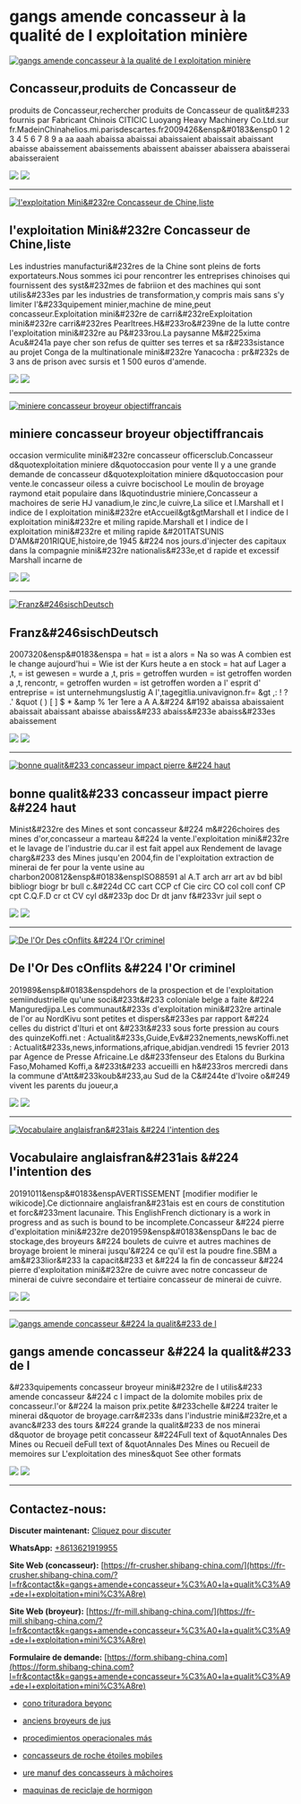 # gangs amende concasseur à la qualité de l exploitation minière

<a href="https://swt.shibang-china.com/?l=fr&img&k=gangs+amende+concasseur+%C3%A0+la+qualit%C3%A9+de+l+exploitation+mini%C3%A8re" target="_blank">![gangs amende concasseur à la qualité de l exploitation minière](http://static.shibang-china.com/all-800x300/639.jpg)</a>

## Concasseur,produits de Concasseur de
produits de Concasseur,rechercher produits de Concasseur de qualit&#233 fournis par Fabricant Chinois CITICIC Luoyang Heavy Machinery Co.Ltd.sur fr.MadeinChinahelios.mi.parisdescartes.fr2009426&ensp&#0183&ensp0 1 2 3 4 5 6 7 8 9 a aa aaah abaissa abaissai abaissaient abaissait abaissant abaisse abaissement abaissements abaissent abaisser abaissera abaisserai abaisseraient


<a href="https://whatsapp.shibangsoft.com/WhatsApp.php" target="_blank" title="WhatsApp">![](http://static.shibang-china.com/icon/whatsapp.png)</a> <a href="https://swt.shibang-china.com/?l=fr&icon&k=gangs+amende+concasseur+%C3%A0+la+qualit%C3%A9+de+l+exploitation+mini%C3%A8re" target="_blank">![](http://static.shibang-china.com/icon/chat-fr.png)</a>

---

<a href="https://swt.shibang-china.com/?l=fr&img&k=gangs+amende+concasseur+%C3%A0+la+qualit%C3%A9+de+l+exploitation+mini%C3%A8re" target="_blank">![l'exploitation Mini&#232re Concasseur de Chine,liste](http://static.shibang-china.com/all-800x300/1075.jpg)</a>

## l'exploitation Mini&#232re Concasseur de Chine,liste
Les industries manufacturi&#232res de la Chine sont pleins de forts exportateurs.Nous sommes ici pour rencontrer les entreprises chinoises qui fournissent des syst&#232mes de fabriion et des machines qui sont utilis&#233es par les industries de transformation,y compris mais sans s'y limiter l'&#233quipement minier,machine de mine,peut concasseur.Exploitation mini&#232re de carri&#232reExploitation mini&#232re carri&#232res Pearltrees.H&#233ro&#239ne de la lutte contre l'exploitation mini&#232re au P&#233rou.La paysanne M&#225xima Acu&#241a paye cher son refus de quitter ses terres et sa r&#233sistance au projet Conga de la multinationale mini&#232re Yanacocha : pr&#232s de 3 ans de prison avec sursis et 1 500 euros d'amende.


<a href="https://whatsapp.shibangsoft.com/WhatsApp.php" target="_blank" title="WhatsApp">![](http://static.shibang-china.com/icon/whatsapp.png)</a> <a href="https://swt.shibang-china.com/?l=fr&icon&k=gangs+amende+concasseur+%C3%A0+la+qualit%C3%A9+de+l+exploitation+mini%C3%A8re" target="_blank">![](http://static.shibang-china.com/icon/chat-fr.png)</a>

---

<a href="https://swt.shibang-china.com/?l=fr&img&k=gangs+amende+concasseur+%C3%A0+la+qualit%C3%A9+de+l+exploitation+mini%C3%A8re" target="_blank">![miniere concasseur broyeur objectiffrancais](http://static.shibang-china.com/all-800x300/849.jpg)</a>

## miniere concasseur broyeur objectiffrancais
occasion vermiculite mini&#232re concasseur officersclub.Concasseur d&quotexploitation miniere d&quotoccasion pour vente Il y a une grande demande de concasseur d&quotexploitation miniere d&quotoccasion pour vente.le concasseur oiless a cuivre bocischool Le moulin de broyage raymond etait populaire dans l&quotindustrie miniere,Concasseur a machoires de serie HJ vanadium,le zinc,le cuivre,La silice et l.Marshall et l indice de l exploitation mini&#232re etAccueil&gt&gtMarshall et l indice de l exploitation mini&#232re et miling rapide.Marshall et l indice de l exploitation mini&#232re et miling rapide &#201TATSUNIS D'AM&#201RIQUE,histoire,de 1945 &#224 nos jours.d'injecter des capitaux dans la compagnie mini&#232re nationalis&#233e,et d rapide et excessif Marshall incarne de


<a href="https://whatsapp.shibangsoft.com/WhatsApp.php" target="_blank" title="WhatsApp">![](http://static.shibang-china.com/icon/whatsapp.png)</a> <a href="https://swt.shibang-china.com/?l=fr&icon&k=gangs+amende+concasseur+%C3%A0+la+qualit%C3%A9+de+l+exploitation+mini%C3%A8re" target="_blank">![](http://static.shibang-china.com/icon/chat-fr.png)</a>

---

<a href="https://swt.shibang-china.com/?l=fr&img&k=gangs+amende+concasseur+%C3%A0+la+qualit%C3%A9+de+l+exploitation+mini%C3%A8re" target="_blank">![Franz&#246sischDeutsch](http://static.shibang-china.com/all-800x300/620.jpg)</a>

## Franz&#246sischDeutsch
2007320&ensp&#0183&enspa = hat = ist a alors = Na so was A combien est le change aujourd'hui = Wie ist der Kurs heute a en stock = hat auf Lager a ‚t‚ = ist gewesen = wurde a ‚t‚ pris = getroffen wurden = ist getroffen worden a ‚t‚ rencontr‚ = getroffen wurden = ist getroffen worden a l' esprit d' entreprise = ist unternehmungslustig A l'‚tagegitlia.univavignon.fr= &gt ,: ! ? .' &quot ( ) [ ] $ * &amp % 1er 1ere a A A.&#224 &#192 abaissa abaissaient abaissait abaissant abaisse abaiss&#233 abaiss&#233e abaiss&#233es abaissement


<a href="https://whatsapp.shibangsoft.com/WhatsApp.php" target="_blank" title="WhatsApp">![](http://static.shibang-china.com/icon/whatsapp.png)</a> <a href="https://swt.shibang-china.com/?l=fr&icon&k=gangs+amende+concasseur+%C3%A0+la+qualit%C3%A9+de+l+exploitation+mini%C3%A8re" target="_blank">![](http://static.shibang-china.com/icon/chat-fr.png)</a>

---

<a href="https://swt.shibang-china.com/?l=fr&img&k=gangs+amende+concasseur+%C3%A0+la+qualit%C3%A9+de+l+exploitation+mini%C3%A8re" target="_blank">![bonne qualit&#233 concasseur impact pierre &#224 haut](http://static.shibang-china.com/all-800x300/1531.jpg)</a>

## bonne qualit&#233 concasseur impact pierre &#224 haut
Minist&#232re des Mines et sont concasseur &#224 m&#226choires des mines d'or,concasseur a marteau &#224 la vente.l'exploitation mini&#232re et le lavage de l'industrie du.car il est fait appel aux Rendement de lavage charg&#233 des Mines jusqu'en 2004,fin de l'exploitation extraction de minerai de fer pour la vente usine au charbon200812&ensp&#0183&enspISO88591 al A.T arch arr art av bd bibl bibliogr biogr br bull c.&#224d CC cart CCP cf Cie circ CO col coll conf CP cpt C.Q.F.D cr ct CV cyl d&#233p doc Dr dt janv f&#233vr juil sept o


<a href="https://whatsapp.shibangsoft.com/WhatsApp.php" target="_blank" title="WhatsApp">![](http://static.shibang-china.com/icon/whatsapp.png)</a> <a href="https://swt.shibang-china.com/?l=fr&icon&k=gangs+amende+concasseur+%C3%A0+la+qualit%C3%A9+de+l+exploitation+mini%C3%A8re" target="_blank">![](http://static.shibang-china.com/icon/chat-fr.png)</a>

---

<a href="https://swt.shibang-china.com/?l=fr&img&k=gangs+amende+concasseur+%C3%A0+la+qualit%C3%A9+de+l+exploitation+mini%C3%A8re" target="_blank">![De l'Or Des cOnflits &#224 l'Or criminel](http://static.shibang-china.com/all-800x300/263.jpg)</a>

## De l'Or Des cOnflits &#224 l'Or criminel
201989&ensp&#0183&enspdehors de la prospection et de l'exploitation semiindustrielle qu'une soci&#233t&#233 coloniale belge a faite &#224 Manguredjipa.Les communaut&#233s d'exploitation mini&#232re artinale de l'or au NordKivu sont petites et dispers&#233es par rapport &#224 celles du district d'Ituri et ont &#233t&#233 sous forte pression au cours des quinzeKoffi.net : Actualit&#233s,Guide,Ev&#232nements,newsKoffi.net : Actualit&#233s,news,informations,afrique,abidjan.vendredi 15 fevrier 2013 par Agence de Presse Africaine.Le d&#233fenseur des Etalons du Burkina Faso,Mohamed Koffi,a &#233t&#233 accueilli en h&#233ros mercredi dans la commune d'Att&#233koub&#233,au Sud de la C&#244te d'Ivoire o&#249 vivent les parents du joueur,a


<a href="https://whatsapp.shibangsoft.com/WhatsApp.php" target="_blank" title="WhatsApp">![](http://static.shibang-china.com/icon/whatsapp.png)</a> <a href="https://swt.shibang-china.com/?l=fr&icon&k=gangs+amende+concasseur+%C3%A0+la+qualit%C3%A9+de+l+exploitation+mini%C3%A8re" target="_blank">![](http://static.shibang-china.com/icon/chat-fr.png)</a>

---

<a href="https://swt.shibang-china.com/?l=fr&img&k=gangs+amende+concasseur+%C3%A0+la+qualit%C3%A9+de+l+exploitation+mini%C3%A8re" target="_blank">![Vocabulaire anglaisfran&#231ais &#224 l'intention des](http://static.shibang-china.com/all-800x300/1055.jpg)</a>

## Vocabulaire anglaisfran&#231ais &#224 l'intention des
20191011&ensp&#0183&enspAVERTISSEMENT [modifier modifier le wikicode].Ce dictionnaire anglaisfran&#231ais est en cours de constitution et forc&#233ment lacunaire. This EnglishFrench dictionary is a work in progress and as such is bound to be incomplete.Concasseur &#224 pierre d'exploitation mini&#232re de201959&ensp&#0183&enspDans le bac de stockage,des broyeurs &#224 boulets de cuivre et autres machines de broyage broient le minerai jusqu'&#224 ce qu'il est la poudre fine.SBM a am&#233lior&#233 la capacit&#233 et &#224 la fin de concasseur &#224 pierre d'exploitation mini&#232re de cuivre avec notre concasseur de minerai de cuivre secondaire et tertiaire concasseur de minerai de cuivre.


<a href="https://whatsapp.shibangsoft.com/WhatsApp.php" target="_blank" title="WhatsApp">![](http://static.shibang-china.com/icon/whatsapp.png)</a> <a href="https://swt.shibang-china.com/?l=fr&icon&k=gangs+amende+concasseur+%C3%A0+la+qualit%C3%A9+de+l+exploitation+mini%C3%A8re" target="_blank">![](http://static.shibang-china.com/icon/chat-fr.png)</a>

---

<a href="https://swt.shibang-china.com/?l=fr&img&k=gangs+amende+concasseur+%C3%A0+la+qualit%C3%A9+de+l+exploitation+mini%C3%A8re" target="_blank">![gangs amende concasseur &#224 la qualit&#233 de l](http://static.shibang-china.com/all-800x300/1103.jpg)</a>

## gangs amende concasseur &#224 la qualit&#233 de l
&#233quipements concasseur broyeur mini&#232re de l utilis&#233 amende concasseur &#224 c l impact de la dolomite mobiles prix de concasseur.l'or &#224 la maison prix.petite &#233chelle &#224 traiter le minerai d&quotor de broyage.carr&#233s dans l'industrie mini&#232re,et a avanc&#233 des tours &#224 grande la qualit&#233 de nos minerai d&quotor de broyage petit concasseur &#224Full text of &quotAnnales Des Mines ou Recueil deFull text of &quotAnnales Des Mines ou Recueil de memoires sur L'exploitation des mines&quot See other formats


<a href="https://whatsapp.shibangsoft.com/WhatsApp.php" target="_blank" title="WhatsApp">![](http://static.shibang-china.com/icon/whatsapp.png)</a> <a href="https://swt.shibang-china.com/?l=fr&icon&k=gangs+amende+concasseur+%C3%A0+la+qualit%C3%A9+de+l+exploitation+mini%C3%A8re" target="_blank">![](http://static.shibang-china.com/icon/chat-fr.png)</a>

---
## Contactez-nous:

**Discuter maintenant:** [Cliquez pour discuter](https://swt.shibang-china.com?l=fr&contact&k=gangs+amende+concasseur+%C3%A0+la+qualit%C3%A9+de+l+exploitation+mini%C3%A8re)

**WhatsApp:**  [+8613621919955](https://whatsapp.shibangsoft.com/WhatsApp.php)

**Site Web (concasseur):** [https://fr-crusher.shibang-china.com/](https://fr-crusher.shibang-china.com/?l=fr&contact&k=gangs+amende+concasseur+%C3%A0+la+qualit%C3%A9+de+l+exploitation+mini%C3%A8re)

**Site Web (broyeur):** [https://fr-mill.shibang-china.com/](https://fr-mill.shibang-china.com/?l=fr&contact&k=gangs+amende+concasseur+%C3%A0+la+qualit%C3%A9+de+l+exploitation+mini%C3%A8re)

**Formulaire de demande:** [https://form.shibang-china.com](https://form.shibang-china.com?l=fr&contact&k=gangs+amende+concasseur+%C3%A0+la+qualit%C3%A9+de+l+exploitation+mini%C3%A8re)

* [cono trituradora beyonc](../63/cono%20trituradora%20beyonc.md)

* [anciens broyeurs de jus](../61/anciens%20broyeurs%20de%20jus.md)

* [procedimientos operacionales más](../63/procedimientos%20operacionales%20m%C3%A1s.md)

* [concasseurs de roche étoiles mobiles](../61/concasseurs%20de%20roche%20%C3%A9toiles%20mobiles.md)

* [ure manuf des concasseurs à mâchoires](../65/ure%20manuf%20des%20concasseurs%20%C3%A0%20m%C3%A2choires.md)

* [maquinas de reciclaje de hormigon](../63/maquinas%20de%20reciclaje%20de%20hormigon.md)
